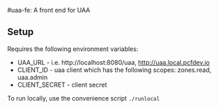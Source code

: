 #uaa-fe: A front end for UAA


## Setup

Requires the following environment variables:

* UAA_URL - i.e. http://localhost:8080/uaa, http://uaa.local.pcfdev.io
* CLIENT_ID - uaa client which has the following scopes: zones.read, uaa.admin
* CLIENT_SECRET - client secret

To run locally, use the convenience script `./runlocal`
